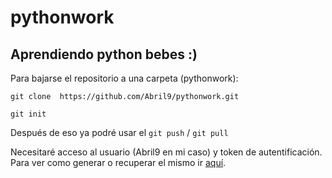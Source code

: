 #  pythonwork
## Aprendiendo python bebes :) 


Para bajarse el repositorio a una carpeta (pythonwork):


```git clone  https://github.com/Abril9/pythonwork.git```


``` git init ```

Después de eso ya podré usar el 
```git push``` / ```git pull```

Necesitaré acceso al usuario (Abril9 en mi caso) y token de autentificación. Para ver como generar o recuperar el mismo ir [aquí](https://docs.github.com/es/authentication/keeping-your-account-and-data-secure/creating-a-personal-access-token).
